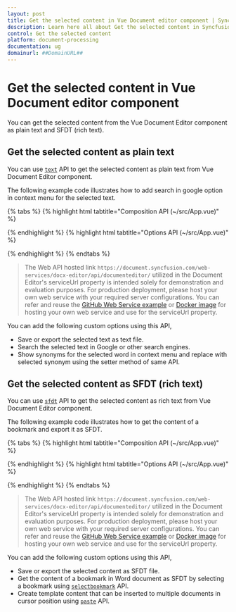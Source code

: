 ```yaml
---
layout: post
title: Get the selected content in Vue Document editor component | Syncfusion
description: Learn here all about Get the selected content in Syncfusion Vue Document editor component of Syncfusion Essential JS 2 and more.
control: Get the selected content 
platform: document-processing
documentation: ug
domainurl: ##DomainURL##
---
```


# Get the selected content in Vue Document editor component

You can get the selected content from the Vue Document Editor component as plain text and SFDT (rich text).

## Get the selected content as plain text

You can use [`text`](https://ej2.syncfusion.com/vue/documentation/api/document-editor/selection#text-code-classlanguage-textstringcode) API to get the selected content as plain text from Vue Document Editor component.

The following example code illustrates how to add search in google option in context menu for the selected text.

{% tabs %}
{% highlight html tabtitle="Composition API (~/src/App.vue)" %}

<template>
  <div id="app">
    <ejs-documenteditorcontainer ref='container' :serviceUrl='serviceUrl' v-on:created="onCreated" height="590px"
      id='container' :enableToolbar='true'></ejs-documenteditorcontainer>
  </div>
</template>
<script setup>
import { DocumentEditorContainerComponent as EjsDocumenteditorcontainer, Toolbar } from '@syncfusion/ej2-vue-documenteditor';
import { provide, ref } from 'vue';

const container = ref(null);
const serviceUrl = 'https://document.syncfusion.com/web-services/docx-editor/api/documenteditor/';

//Inject require modules.
provide('DocumentEditorContainer', [Toolbar])

const handleCustomMenuSelect = function (args) {
  let documentEditor = container.value.ej2Instances.documentEditor;
  // custom Options Functionality
  let id = documentEditor.element.id;
  switch (args.id) {
    case id + 'search_in_google':
      let searchContent = documentEditor.selection.text;
      if (!documentEditor.selection.isEmpty && /\S/.test(searchContent)) {
        window.open('http://google.com/search?q=' + searchContent);
      }
      break;
  }
}

const onCreated = function () {
  let obj = container.value.ej2Instances.documentEditor;
  let menuItems = [
    {
      text: 'Search In Google',
      id: 'search_in_google',
      iconCss: 'e-icons e-de-ctnr-find',
    },
  ];
  // adding Custom Options
  obj.contextMenu.addCustomMenu(menuItems, false);
  // custom Options Select Event
  obj.customContextMenuSelect = (args) => {
    handleCustomMenuSelect(args);
  };
}
</script>

{% endhighlight %}
{% highlight html tabtitle="Options API (~/src/App.vue)" %}

<template>
  <div id="app">
    <ejs-documenteditorcontainer ref='container' :serviceUrl='serviceUrl' v-on:created="onCreated" height="590px"
      id='container' :enableToolbar='true'></ejs-documenteditorcontainer>
  </div>
</template>
<script>
import { DocumentEditorContainerComponent, Toolbar } from '@syncfusion/ej2-vue-documenteditor';

export default {
  components: {
    'ejs-documenteditorcontainer': DocumentEditorContainerComponent
  },
  data() {
    return {
      serviceUrl:
        'https://document.syncfusion.com/web-services/docx-editor/api/documenteditor/',
    };
  },
  provide: {
    //Inject require modules.
    DocumentEditorContainer: [Toolbar]
  },
  methods: {
    handleCustomMenuSelect: function (args) {
      var documentEditor = this.$refs.container.ej2Instances.documentEditor;
      // custom Options Functionality
      let id = documentEditor.element.id;
      switch (args.id) {
        case id + 'search_in_google':
          var searchContent = documentEditor.selection.text;
          if (!documentEditor.selection.isEmpty && /\S/.test(searchContent)) {
            window.open('http://google.com/search?q=' + searchContent);
          }
          break;
      }
    },
    onCreated: function () {
      var obj = this.$refs.container.ej2Instances.documentEditor;
      var menuItems = [
        {
          text: 'Search In Google',
          id: 'search_in_google',
          iconCss: 'e-icons e-de-ctnr-find',
        },
      ];
      // adding Custom Options
      obj.contextMenu.addCustomMenu(menuItems, false);
      // custom Options Select Event
      obj.customContextMenuSelect = (args) => {
        this.handleCustomMenuSelect(args);
      };
    },
  }
};
</script>

{% endhighlight %}
{% endtabs %}

> The Web API hosted link `https://document.syncfusion.com/web-services/docx-editor/api/documenteditor/` utilized in the Document Editor's serviceUrl property is intended solely for demonstration and evaluation purposes. For production deployment, please host your own web service with your required server configurations. You can refer and reuse the [GitHub Web Service example](https://github.com/SyncfusionExamples/EJ2-DocumentEditor-WebServices) or [Docker image](https://hub.docker.com/r/syncfusion/word-processor-server) for hosting your own web service and use for the serviceUrl property.

You can add the following custom options using this API,

* Save or export the selected text as text file.
* Search the selected text in Google or other search engines.
* Show synonyms for the selected word in context menu and replace with selected synonym using the setter method of same API.

## Get the selected content as SFDT (rich text)

You can use [`sfdt`](https://ej2.syncfusion.com/vue/documentation/api/document-editor/selection#sfdt-code-classlanguage-textstringcode) API to get the selected content as rich text from Vue Document Editor component.

The following example code illustrates how to get the content of a bookmark and export it as SFDT.

{% tabs %}
{% highlight html tabtitle="Composition API (~/src/App.vue)" %}

 <template>
  <div id="app">
    <ejs-documenteditorcontainer ref='container' :serviceUrl='serviceUrl' v-on:created="onCreated" height="590px"
      id='container' :enableToolbar='true'></ejs-documenteditorcontainer>
  </div>
</template>
<script setup>
import { DocumentEditorContainerComponent as EjsDocumenteditorcontainer, Toolbar } from '@syncfusion/ej2-vue-documenteditor';
import { provide, ref } from 'vue';

const container = ref(null);
const serviceUrl = 'https://document.syncfusion.com/web-services/docx-editor/api/documenteditor/';

//Inject require modules.
provide('DocumentEditorContainer', [Toolbar]);

const onCreated = function () {
  let obj = container.value.ej2Instances.documentEditor;
  // To insert text in cursor position
  obj.editor.insertText('Document editor');
  // To select all the content in document
  obj.selection.selectAll();
  // Insert bookmark to selected content
  obj.editor.insertBookmark('Bookmark1');
  //Select the bookmark
  obj.selection.selectBookmark('Bookmark1');
  // To get the selected content as sfdt
  let selectedContent = obj.selection.sfdt;
  // Insert the sfdt content in cursor position using paste API
  obj.editor.paste(selectedContent);
}
</script>

{% endhighlight %}
{% highlight html tabtitle="Options API (~/src/App.vue)" %}

<template>
  <div id="app">
    <ejs-documenteditorcontainer ref='container' :serviceUrl='serviceUrl' v-on:created="onCreated" height="590px" id='container' :enableToolbar='true'></ejs-documenteditorcontainer>
  </div>
</template>
<script>
import { DocumentEditorContainerComponent, Toolbar } from '@syncfusion/ej2-vue-documenteditor';

export default {
  components: {
    'ejs-documenteditorcontainer': DocumentEditorContainerComponent
  },
  data() {
    return {
      serviceUrl:
        'https://document.syncfusion.com/web-services/docx-editor/api/documenteditor/',
    };
  },
  provide: {
    //Inject require modules.
    DocumentEditorContainer: [Toolbar]
  },
  methods: {
    onCreated: function () {
      let obj = this.$refs.container.ej2Instances.documentEditor;
      // To insert text in cursor position
      obj.editor.insertText('Document editor');
      // To select all the content in document
      obj.selection.selectAll();
      // Insert bookmark to selected content
      obj.editor.insertBookmark('Bookmark1');
      //Select the bookmark
      obj.selection.selectBookmark('Bookmark1');
      // To get the selected content as sfdt
      let selectedContent = obj.selection.sfdt;
      // Insert the sfdt content in cursor position using paste API
      obj.editor.paste(selectedContent);
    }
  }
};
</script>

{% endhighlight %}
{% endtabs %}

> The Web API hosted link `https://document.syncfusion.com/web-services/docx-editor/api/documenteditor/` utilized in the Document Editor's serviceUrl property is intended solely for demonstration and evaluation purposes. For production deployment, please host your own web service with your required server configurations. You can refer and reuse the [GitHub Web Service example](https://github.com/SyncfusionExamples/EJ2-DocumentEditor-WebServices) or [Docker image](https://hub.docker.com/r/syncfusion/word-processor-server) for hosting your own web service and use for the serviceUrl property.

You can add the following custom options using this API,

* Save or export the selected content as SFDT file.
* Get the content of a bookmark in Word document as SFDT by selecting a bookmark using [`selectbookmark`](https://ej2.syncfusion.com/vue/documentation/api/document-editor/selection#selectbookmark) API.
* Create template content that can be inserted to multiple documents in cursor position using [`paste`](https://ej2.syncfusion.com/vue/documentation/api/document-editor/editor#paste) API.